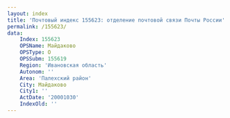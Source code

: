 ```yaml
---
layout: index
title: 'Почтовый индекс 155623: отделение почтовой связи Почты России'
permalink: /155623/
data:
    Index: 155623
    OPSName: Майдаково
    OPSType: О
    OPSSubm: 155619
    Region: 'Ивановская область'
    Autonom: ''
    Area: 'Палехский район'
    City: Майдаково
    City1: ''
    ActDate: '20001030'
    IndexOld: ''
---
```

